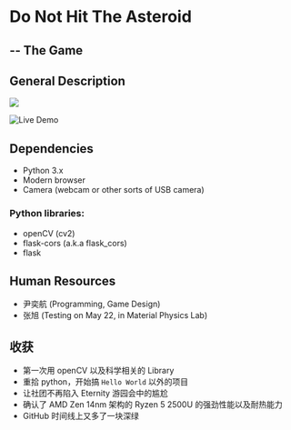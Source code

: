 # Do Not Hit The Asteroid
## -- The Game

## General Description

![](https://fkfd.me/static/asteroid.png)

![Live Demo](https://fkfd.me/static/asteroid-demo.jpg)


## Dependencies
- Python 3.x
- Modern browser
- Camera (webcam or other sorts of USB camera)

### Python libraries:
- openCV (cv2)
- flask-cors (a.k.a flask\_cors)
- flask

## Human Resources
- 尹奕航 (Programming, Game Design)
- 张旭 (Testing on May 22, in Material Physics Lab)

## 收获
- 第一次用 openCV 以及科学相关的 Library
- 重拾 python，开始搞 `Hello World` 以外的项目
- 让社团不再陷入 Eternity 游园会中的尴尬
- 确认了 AMD Zen 14nm 架构的 Ryzen 5 2500U 的强劲性能以及耐热能力
- GitHub 时间线上又多了一块深绿
